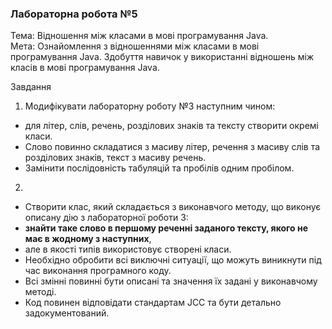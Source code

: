 ### Лабораторна робота №5

Тема:
Відношення між класами в мові програмування Java.  
Мета:
Ознайомлення з відношеннями між класами в мові програмування Java. Здобуття навичок у використанні відношень між класів в мові програмування Java.  


Завдання  
1) Модифікувати лабораторну роботу №3 наступним чином:  
- для літер, слів, речень, розділових знаків та тексту створити окремі класи.
- Слово повинно складатися з масиву літер, речення з масиву слів та розділових знаків, текст з масиву речень.
- Замінити послідовність табуляцій та пробілів одним пробілом.

2) 
- Створити клас, який складається з виконавчого методу, що виконує описану дію з лабораторної роботи 3:
- **знайти таке слово в першому реченні заданого тексту, якого не має в жодному з наступних**,
- але в якості типів використовує створені класи.  
- Необхідно обробити всі виключні ситуації, що можуть виникнути під час виконання програмного коду. 
- Всі змінні повинні бути описані та значення їх задані у виконавчому методі. 
- Код повинен відповідати стандартам JCC та бути детально задокументований.

